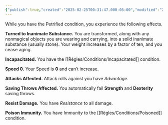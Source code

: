 ```yaml
---
{"publish":true,"created":"2025-02-25T00:31:47.000-05:00","modified":"2025-02-25T00:31:47.333-05:00","cssclasses":""}
---
```


While you have the Petrified condition, you experience the following effects.

**Turned to Inanimate Substance.** You are transformed, along with any nonmagical objects you are wearing and carrying, into a solid inanimate substance (usually stone). Your weight increases by a factor of ten, and you cease aging.

**Incapacitated.** You have the [[Règles/Conditions/Incapacitated]] condition.

**Speed 0.** Your Speed is **0** and can’t increase.

**Attacks Affected.** Attack rolls against you have *Advantage*.

**Saving Throws Affected.** You automatically fail **Strength** and **Dexterity** saving throws.

**Resist Damage.** You have *Resistance* to all damage.

**Poison Immunity.** You have *Immunity* to the [[Règles/Conditions/Poisoned]] condition.